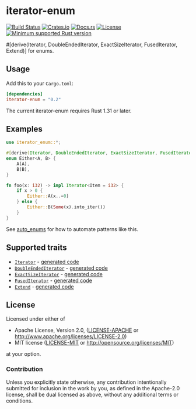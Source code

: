 # iterator-enum

[![Build Status][azure-badge]][azure-url]
[![Crates.io][crates-version-badge]][crates-url]
[![Docs.rs][docs-badge]][docs-url]
[![License][crates-license-badge]][crates-url]
[![Minimum supported Rust version][rustc-badge]][rustc-url]

[azure-badge]: https://dev.azure.com/taiki-e/taiki-e/_apis/build/status/taiki-e.iterator-enum?branchName=master
[azure-url]: https://dev.azure.com/taiki-e/taiki-e/_build/latest?definitionId=9&branchName=master
[crates-version-badge]: https://img.shields.io/crates/v/iterator-enum.svg
[crates-license-badge]: https://img.shields.io/crates/l/iterator-enum.svg
[crates-badge]: https://img.shields.io/crates/v/iterator-enum.svg
[crates-url]: https://crates.io/crates/iterator-enum/
[docs-badge]: https://docs.rs/iterator-enum/badge.svg
[docs-url]: https://docs.rs/iterator-enum/
[rustc-badge]: https://img.shields.io/badge/rustc-1.31+-lightgray.svg
[rustc-url]: https://blog.rust-lang.org/2018/12/06/Rust-1.31-and-rust-2018.html

\#\[derive(Iterator, DoubleEndedIterator, ExactSizeIterator, FusedIterator, Extend)\] for enums.

## Usage

Add this to your `Cargo.toml`:

```toml
[dependencies]
iterator-enum = "0.2"
```

The current iterator-enum requires Rust 1.31 or later.

## Examples

```rust
use iterator_enum::*;

#[derive(Iterator, DoubleEndedIterator, ExactSizeIterator, FusedIterator, Extend)]
enum Either<A, B> {
    A(A),
    B(B),
}

fn foo(x: i32) -> impl Iterator<Item = i32> {
    if x > 0 {
        Either::A(x..=0)
    } else {
        Either::B(Some(x).into_iter())
    }
}
```

See [auto_enums](https://github.com/taiki-e/auto_enums) for how to automate patterns like this.

## Supported traits

* [`Iterator`](https://doc.rust-lang.org/std/iter/trait.Iterator.html) - [generated code](doc/Iterator.md)
* [`DoubleEndedIterator`](https://doc.rust-lang.org/std/iter/trait.DoubleEndedIterator.html) - [generated code](doc/DoubleEndedIterator.md)
* [`ExactSizeIterator`](https://doc.rust-lang.org/std/iter/trait.ExactSizeIterator.html) - [generated code](doc/ExactSizeIterator.md)
* [`FusedIterator`](https://doc.rust-lang.org/std/iter/trait.FusedIterator.html) - [generated code](doc/FusedIterator.md)
* [`Extend`](https://doc.rust-lang.org/std/iter/trait.Extend.html) - [generated code](doc/Extend.md)

## License

Licensed under either of

* Apache License, Version 2.0, ([LICENSE-APACHE](LICENSE-APACHE) or <http://www.apache.org/licenses/LICENSE-2.0>)
* MIT license ([LICENSE-MIT](LICENSE-MIT) or <http://opensource.org/licenses/MIT>)

at your option.

### Contribution

Unless you explicitly state otherwise, any contribution intentionally submitted for inclusion in the work by you, as defined in the Apache-2.0 license, shall be dual licensed as above, without any additional terms or conditions.
